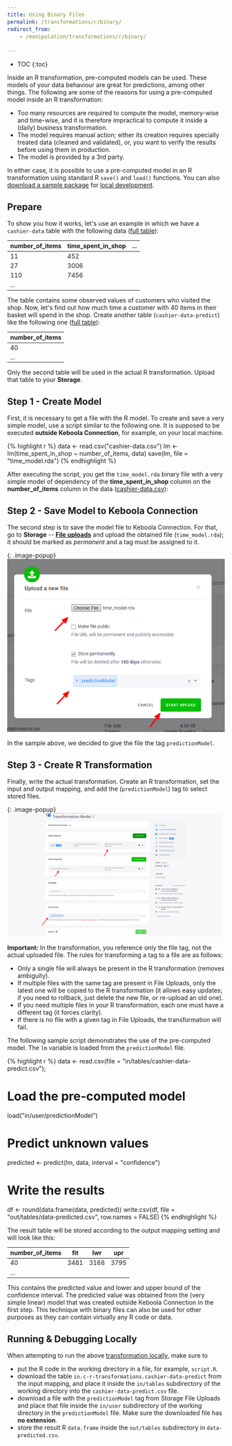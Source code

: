 ```yaml
---
title: Using Binary Files
permalink: /transformations/r/binary/
redirect_from:
    - /manipulation/transformations/r/binary/

---
```


* TOC
{:toc}

Inside an R transformation, pre-computed models can be used. These models of your data behaviour are great for predictions, among other things.
The following are some of the reasons for using a pre-computed model inside an R transformation:

- Too many resources are required to compute the model, memory-wise and time-wise, and it is therefore impractical to compute it inside a (daily) business transformation.
- The model requires manual action; either its creation requires specially treated data (cleaned and validated),
or, you want to verify the results before using them in production.
- The model is provided by a 3rd party.

In either case, it is possible to use a pre-computed model in an R transformation using standard R `save()` and `load()` functions. 
You can also [download a sample package](/transformations/r/data.zip) 
for [local development](/transformations/r/#development-tutorial). 

## Prepare
To show you how it works, let's use an example in which we have a `cashier-data` table with the following data 
([full table](/transformations/r/cashier-data.csv)):

| number_of_items  |  time_spent_in_shop   |  ...  |
|------------------|-----------------------|-------|
|  11              |  452                  |       |
|  27              |  3006                 |       |
|  110             |  7456                 |       |
|  ...             |                       |       |
 
The table contains some observed values of customers who visited the shop. Now, let's find out how much time 
a customer with 40 items in their basket will spend in the shop. Create another table (`cashier-data-predict`) like the following one ([full table](/transformations/r/cashier-data-predict.csv)):

| number_of_items  |
|------------------|
|  40              |
|  ...             |

Only the second table will be used in the actual R transformation. Upload that table to your **Storage**. 


## Step 1 - Create Model

First, it is necessary to get a file with the R model. To create and save a very simple model, use a script similar to the following one. 
It is supposed to be executed **outside Keboola Connection**, for example, on your local machine.

{% highlight r %}
data <- read.csv("cashier-data.csv")
lm <- lm(time_spent_in_shop ~ number_of_items, data)
save(lm, file = "time_model.rda")
{% endhighlight %}

After executing the script, you get the `time_model.rda` binary file with a very simple model of dependency 
of the **time_spent_in_shop** column on the **number_of_items** column in the data 
([cashier-data.csv](/transformations/r/cashier-data.csv)):
 
## Step 2 - Save Model to Keboola Connection

The second step is to save the model file to Keboola Connection. For that, go to **Storage** -- [**File uploads**](/storage/file-uploads/) and upload the obtained file (`time_model.rda`); 
it should be marked as *permanent* and a tag must be assigned to it.

{: .image-popup}
![Screenshot - Upload file](/transformations/r/file-import.png)

In the sample above, we decided to give the file the tag `predictionModel`.

## Step 3 - Create R Transformation

Finally, write the actual transformation. Create an R transformation, set the input and output mapping, 
and add the (`predictionModel`) tag to select stored files.

{: .image-popup}
![Screenshot - Transformation Setup](/transformations/r/binary-transformation.png)

**Important:** In the transformation, you reference only the file tag, not the actual uploaded file. 
The rules for transforming a tag to a file are as follows: 

- Only a single file will always be present in the R transformation (removes ambiguity).
- If multiple files with the same tag are present in File Uploads, only the latest one will be copied to the R 
transformation (it allows easy updates; if you need to rollback, just delete the new file, or re-upload an old one).
- If you need multiple files in your R transformation, each one must have a different tag (it forces clarity).
- If there is no file with a given tag in File Uploads, the transformation will fail.

The following sample script demonstrates the use of the pre-computed model. The `lm` variable is loaded from the `predictionModel` file.

{% highlight r %}
data <- read.csv(file = "in/tables/cashier-data-predict.csv");

# Load the pre-computed model
load("in/user/predictionModel")

# Predict unknown values
predicted <- predict(lm, data, interval = "confidence")

# Write the results
df <- round(data.frame(data, predicted))
write.csv(df, file = "out/tables/data-predicted.csv", row.names = FALSE)
{% endhighlight %}

The result table will be stored according to the output mapping setting and will look like this:

| number_of_items  |  fit  |  lwr  |  upr  |
|------------------|-------|-------|-------|
|  40              |  3481 |  3168 |  3795 |
|  ...             |       |       |       |

This contains the predicted value and lower and upper bound of the confidence interval. The predicted value was 
obtained from the (very simple linear) model that was created outside Keboola Connection in the first step. This technique with 
binary files can also be used for other purposes as they can contain virtually any R code or data.

## Running & Debugging Locally
When attempting to run the above [transformation locally](/transformations/r/#development-tutorial),
make sure to

- put the R code in the working directory in a file, for example, `script.R`.
- download the table `in.c-r-transformations.cashier-data-predict` from the input mapping, and place it inside the `in/tables` 
subdirectory of the working directory into the `cashier-data-predict.csv` file.
- download a file with the `predictionModel` tag from Storage File Uploads and place that
file inside the `in/user` subdirectory of the working directory in the `predictionModel` file. Make sure the
 downloaded file has **no extension**.
- store the result R `data.frame` inside the `out/tables` subdirectory in `data-predicted.csv`.
